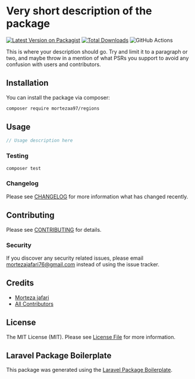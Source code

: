 # Very short description of the package

[![Latest Version on Packagist](https://img.shields.io/packagist/v/mortezaa97/regions.svg?style=flat-square)](https://packagist.org/packages/mortezaa97/regions)
[![Total Downloads](https://img.shields.io/packagist/dt/mortezaa97/regions.svg?style=flat-square)](https://packagist.org/packages/mortezaa97/regions)
![GitHub Actions](https://github.com/mortezaa97/regions/actions/workflows/main.yml/badge.svg)

This is where your description should go. Try and limit it to a paragraph or two, and maybe throw in a mention of what PSRs you support to avoid any confusion with users and contributors.

## Installation

You can install the package via composer:

```bash
composer require mortezaa97/regions
```

## Usage

```php
// Usage description here
```

### Testing

```bash
composer test
```

### Changelog

Please see [CHANGELOG](CHANGELOG.md) for more information what has changed recently.

## Contributing

Please see [CONTRIBUTING](CONTRIBUTING.md) for details.

### Security

If you discover any security related issues, please email mortezajafari76@gmail.com instead of using the issue tracker.

## Credits

-   [Morteza jafari](https://github.com/mortezaa97)
-   [All Contributors](../../contributors)

## License

The MIT License (MIT). Please see [License File](LICENSE.md) for more information.

## Laravel Package Boilerplate

This package was generated using the [Laravel Package Boilerplate](https://laravelpackageboilerplate.com).

